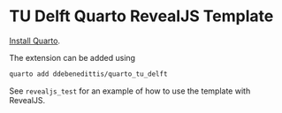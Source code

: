 # TU Delft Quarto RevealJS Template

[Install Quarto](https://quarto.org/docs/get-started/index.html).

The extension can be added using
```bash
quarto add ddebenedittis/quarto_tu_delft
```

See `revealjs_test` for an example of how to use the template with RevealJS.